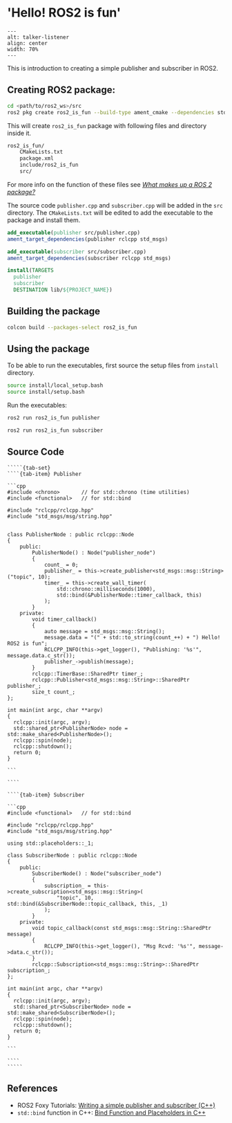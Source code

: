 # 'Hello! ROS2 is fun'

```{image} ../_static/gifs/talk-listen.gif
---
alt: talker-listener
align: center
width: 70%
---
```

This is introduction to creating a simple publisher and subscriber in ROS2. 

## Creating ROS2 package:
```bash
cd <path/to/ros2_ws>/src
ros2 pkg create ros2_is_fun --build-type ament_cmake --dependencies std_msgs rclcpp
```

This will create `ros2_is_fun` package with following files and directory inside it.
```bash
ros2_is_fun/
    CMakeLists.txt
    package.xml
    include/ros2_is_fun
    src/
```
For more info on the function of these files see *[What makes up a ROS 2 package?](https://docs.ros.org/en/foxy/Tutorials/Beginner-Client-Libraries/Creating-Your-First-ROS2-Package.html#what-makes-up-a-ros-2-package)*

The source code `publisher.cpp` and `subscriber.cpp` will be added in the `src` directory. 
The `CMakeLists.txt` will be edited to add the executable to the package and install them.

```cmake
add_executable(publisher src/publisher.cpp)
ament_target_dependencies(publisher rclcpp std_msgs)

add_executable(subscriber src/subscriber.cpp)
ament_target_dependencies(subscriber rclcpp std_msgs)

install(TARGETS 
  publisher
  subscriber
  DESTINATION lib/${PROJECT_NAME})
```

## Building the package

```bash
colcon build --packages-select ros2_is_fun
```

## Using the package

To be able to run the executables, first source the setup files from `install` directory.

```bash
source install/local_setup.bash
source install/setup.bash
```

Run the executables:

```bash
ros2 run ros2_is_fun publisher
```

```bash
ros2 run ros2_is_fun subscriber
```


## Source Code

``````{dropdown} Source Code
`````{tab-set}
````{tab-item} Publisher

```cpp
#include <chrono>       // for std::chrono (time utilities)
#include <functional>   // for std::bind

#include "rclcpp/rclcpp.hpp"
#include "std_msgs/msg/string.hpp"


class PublisherNode : public rclcpp::Node
{
    public:
        PublisherNode() : Node("publisher_node")
        {
            count_ = 0;
            publisher_ = this->create_publisher<std_msgs::msg::String>("topic", 10);
            timer_ = this->create_wall_timer(
                std::chrono::milliseconds(1000),
                std::bind(&PublisherNode::timer_callback, this)
            );
        }
    private:
        void timer_callback()
        {
            auto message = std_msgs::msg::String();
            message.data = "(" + std::to_string(count_++) + ") Hello! ROS2 is fun";
            RCLCPP_INFO(this->get_logger(), "Publishing: '%s'", message.data.c_str());
            publisher_->publish(message);
        }
        rclcpp::TimerBase::SharedPtr timer_;
        rclcpp::Publisher<std_msgs::msg::String>::SharedPtr publisher_;
        size_t count_;
};

int main(int argc, char **argv)
{
  rclcpp::init(argc, argv);
  std::shared_ptr<PublisherNode> node = std::make_shared<PublisherNode>();
  rclcpp::spin(node);
  rclcpp::shutdown();
  return 0;
}

```

````

````{tab-item} Subscriber

```cpp
#include <functional>   // for std::bind

#include "rclcpp/rclcpp.hpp"
#include "std_msgs/msg/string.hpp"

using std::placeholders::_1;

class SubscriberNode : public rclcpp::Node
{
    public:
        SubscriberNode() : Node("subscriber_node")
        {
            subscription_ = this->create_subscription<std_msgs::msg::String>(
                "topic", 10, std::bind(&SubscriberNode::topic_callback, this, _1)
            );
        }
    private:
        void topic_callback(const std_msgs::msg::String::SharedPtr message)
        {
            RCLCPP_INFO(this->get_logger(), "Msg Rcvd: '%s'", message->data.c_str());
        }
        rclcpp::Subscription<std_msgs::msg::String>::SharedPtr subscription_;
};

int main(int argc, char **argv)
{
  rclcpp::init(argc, argv);
  std::shared_ptr<SubscriberNode> node = std::make_shared<SubscriberNode>();
  rclcpp::spin(node);
  rclcpp::shutdown();
  return 0;
}

```

````
`````
``````

## References

* ROS2 Foxy Tutorials: [Writing a simple publisher and subscriber (C++)](https://docs.ros.org/en/foxy/Tutorials/Beginner-Client-Libraries/Writing-A-Simple-Cpp-Publisher-And-Subscriber.html)
* `std::bind` function in C++: [Bind Function and Placeholders in C++](https://www.geeksforgeeks.org/bind-function-placeholders-c/)